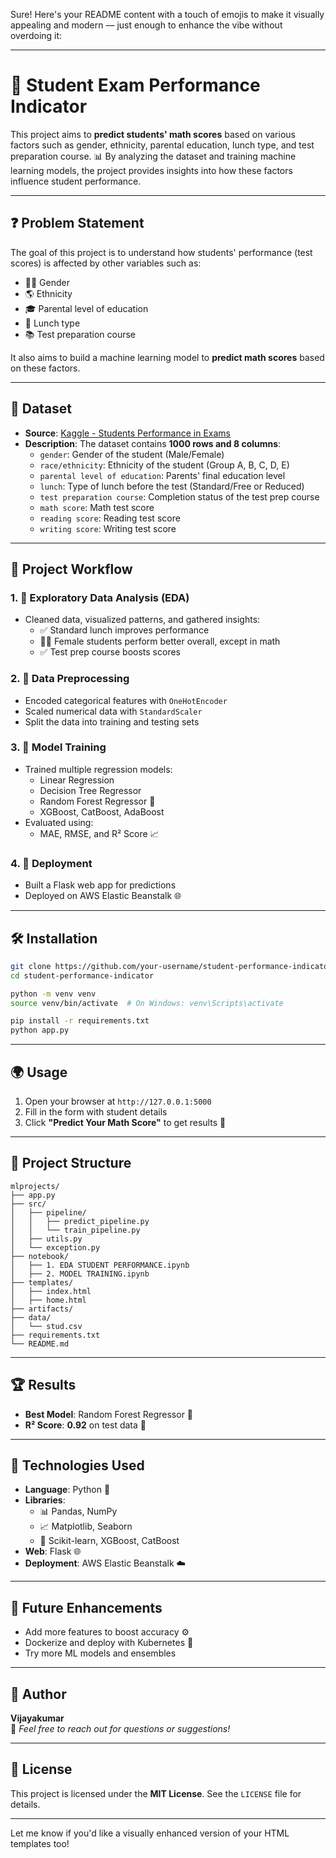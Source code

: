 Sure! Here's your README content with a touch of emojis to make it visually appealing and modern — just enough to enhance the vibe without overdoing it:

---

# 🎯 Student Exam Performance Indicator

This project aims to **predict students' math scores** based on various factors such as gender, ethnicity, parental education, lunch type, and test preparation course. 📊 By analyzing the dataset and training machine learning models, the project provides insights into how these factors influence student performance.

---

## ❓ Problem Statement

The goal of this project is to understand how students' performance (test scores) is affected by other variables such as:
- 👦👧 Gender  
- 🌎 Ethnicity  
- 🎓 Parental level of education  
- 🍱 Lunch type  
- 📚 Test preparation course

It also aims to build a machine learning model to **predict math scores** based on these factors.

---

## 📂 Dataset

- **Source**: [Kaggle - Students Performance in Exams](https://www.kaggle.com/datasets/spscientist/students-performance-in-exams?datasetId=74977)
- **Description**: The dataset contains **1000 rows and 8 columns**:
  - `gender`: Gender of the student (Male/Female)
  - `race/ethnicity`: Ethnicity of the student (Group A, B, C, D, E)
  - `parental level of education`: Parents' final education level
  - `lunch`: Type of lunch before the test (Standard/Free or Reduced)
  - `test preparation course`: Completion status of the test prep course
  - `math score`: Math test score
  - `reading score`: Reading test score
  - `writing score`: Writing test score

---

## 🔁 Project Workflow

### 1. 🧪 Exploratory Data Analysis (EDA)
- Cleaned data, visualized patterns, and gathered insights:
  - ✅ Standard lunch improves performance
  - 👩‍🎓 Female students perform better overall, except in math
  - ✅ Test prep course boosts scores

### 2. 🧼 Data Preprocessing
- Encoded categorical features with `OneHotEncoder`
- Scaled numerical data with `StandardScaler`
- Split the data into training and testing sets

### 3. 🤖 Model Training
- Trained multiple regression models:
  - Linear Regression
  - Decision Tree Regressor
  - Random Forest Regressor 🌲
  - XGBoost, CatBoost, AdaBoost
- Evaluated using:
  - MAE, RMSE, and R² Score 📈

### 4. 🚀 Deployment
- Built a Flask web app for predictions
- Deployed on AWS Elastic Beanstalk 🌐

---

## 🛠️ Installation

```bash
git clone https://github.com/your-username/student-performance-indicator.git
cd student-performance-indicator
```

```bash
python -m venv venv
source venv/bin/activate  # On Windows: venv\Scripts\activate
```

```bash
pip install -r requirements.txt
python app.py
```

---

## 🌍 Usage

1. Open your browser at `http://127.0.0.1:5000`
2. Fill in the form with student details
3. Click **"Predict Your Math Score"** to get results 🎯

---

## 📁 Project Structure

```
mlprojects/
├── app.py
├── src/
│   ├── pipeline/
│   │   ├── predict_pipeline.py
│   │   └── train_pipeline.py
│   ├── utils.py
│   └── exception.py
├── notebook/
│   ├── 1. EDA STUDENT PERFORMANCE.ipynb
│   ├── 2. MODEL TRAINING.ipynb
├── templates/
│   ├── index.html
│   ├── home.html
├── artifacts/
├── data/
│   └── stud.csv
├── requirements.txt
└── README.md
```

---

## 🏆 Results

- **Best Model**: Random Forest Regressor 🌲  
- **R² Score**: **0.92** on test data 🚀

---

## 🧰 Technologies Used

- **Language**: Python 🐍  
- **Libraries**:
  - 📊 Pandas, NumPy
  - 📈 Matplotlib, Seaborn
  - 🤖 Scikit-learn, XGBoost, CatBoost
- **Web**: Flask 🌐  
- **Deployment**: AWS Elastic Beanstalk ☁️

---

## 🔮 Future Enhancements

- Add more features to boost accuracy ⚙️
- Dockerize and deploy with Kubernetes 🐳
- Try more ML models and ensembles

---

## 👤 Author

**Vijayakumar**  
💬 *Feel free to reach out for questions or suggestions!*

---

## 📝 License

This project is licensed under the **MIT License**. See the `LICENSE` file for details.

---

Let me know if you'd like a visually enhanced version of your HTML templates too!